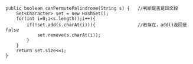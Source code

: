    public boolean canPermutePalindrome(String s) {   //判断是否是回文段
        Set<Character> set = new HashSet();
        for(int i=0;i<s.length();i++){
            if(!set.add(s.charAt(i))){                //若存在，add()返回是false
                set.remove(s.charAt(i));
            }
        }
        return set.size<=1;
    }
